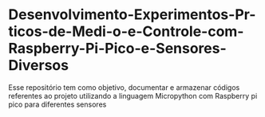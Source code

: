 # Desenvolvimento-Experimentos-Pr-ticos-de-Medi-o-e-Controle-com-Raspberry-Pi-Pico-e-Sensores-Diversos
Esse repositório tem como objetivo, documentar e armazenar códigos referentes ao projeto utilizando a linguagem Micropython com Raspberry pi pico para diferentes sensores
